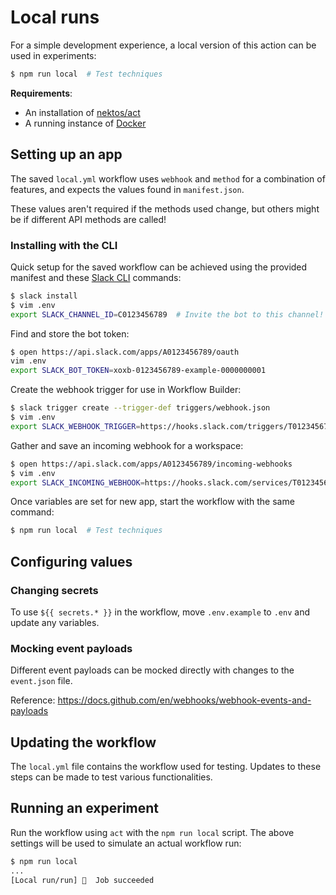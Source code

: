 # Local runs

For a simple development experience, a local version of this action can be used
in experiments:

```sh
$ npm run local  # Test techniques
```

**Requirements**:

- An installation of [nektos/act](https://github.com/nektos/act)
- A running instance of [Docker](https://www.docker.com)

## Setting up an app

The saved `local.yml` workflow uses `webhook` and `method` for a combination of
features, and expects the values found in `manifest.json`.

These values aren't required if the methods used change, but others might be if
different API methods are called!

### Installing with the CLI

Quick setup for the saved workflow can be achieved using the provided manifest
and these [Slack CLI](https://api.slack.com/automation/cli) commands:

```sh
$ slack install
$ vim .env
export SLACK_CHANNEL_ID=C0123456789  # Invite the bot to this channel!
```

Find and store the bot token:

```sh
$ open https://api.slack.com/apps/A0123456789/oauth
vim .env
export SLACK_BOT_TOKEN=xoxb-0123456789-example-0000000001
```

Create the webhook trigger for use in Workflow Builder:

```sh
$ slack trigger create --trigger-def triggers/webhook.json
$ vim .env
export SLACK_WEBHOOK_TRIGGER=https://hooks.slack.com/triggers/T0123456789/...
```

Gather and save an incoming webhook for a workspace:

```sh
$ open https://api.slack.com/apps/A0123456789/incoming-webhooks
$ vim .env
export SLACK_INCOMING_WEBHOOK=https://hooks.slack.com/services/T0123456789/...
```

Once variables are set for new app, start the workflow with the same command:

```sh
$ npm run local  # Test techniques
```

## Configuring values

### Changing secrets

To use `${{ secrets.* }}` in the workflow, move `.env.example` to `.env` and
update any variables.

### Mocking event payloads

Different event payloads can be mocked directly with changes to the `event.json`
file.

Reference: https://docs.github.com/en/webhooks/webhook-events-and-payloads

## Updating the workflow

The `local.yml` file contains the workflow used for testing. Updates to these
steps can be made to test various functionalities.

## Running an experiment

Run the workflow using `act` with the `npm run local` script. The above settings
will be used to simulate an actual workflow run:

```sh
$ npm run local
...
[Local run/run] 🏁  Job succeeded
```
